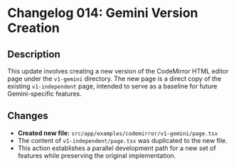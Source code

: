 # Changelog 014: Gemini Version Creation

## Description

This update involves creating a new version of the CodeMirror HTML editor page under the `v1-gemini` directory. The new page is a direct copy of the existing `v1-independent` page, intended to serve as a baseline for future Gemini-specific features.

## Changes

- **Created new file:** `src/app/examples/codemirror/v1-gemini/page.tsx`
- The content of `v1-independent/page.tsx` was duplicated to the new file.
- This action establishes a parallel development path for a new set of features while preserving the original implementation.